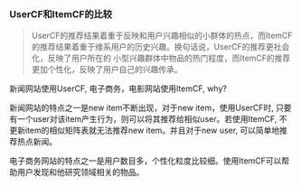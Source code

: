 ### UserCF和ItemCF的比较
>UserCF的推荐结果着重于反映和用户兴趣相似的小群体的热点，而ItemCF的推荐结果着重于维系用户的历史兴趣。换句话说，UserCF的推荐更社会化，反映了用户所在的
小型兴趣群体中物品的热门程度，而ItemCF的推荐更加个性化，反映了用户自己的兴趣传承。

新闻网站使用UserCF, 电子商务，电影网站使用ItemCF, why?

新闻网站的特点之一是new item不断出现，对于new item，使用UserCF时, 只要有一个user对该item产生行为，则可以将其推荐给相似user。若使用ItemCF, 
不更新item的相似矩阵表就无法推荐new item。并且对于new user, 可以简单地推荐热点新闻。

电子商务网站的特点之一是用户数目多，个性化粒度比较细。使用ItemCF可以帮助用户发现和他研究领域相关的物品。

